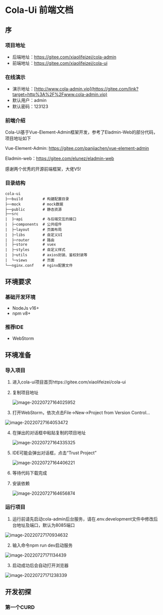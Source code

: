 # Cola-Ui 前端文档

## 序

### 项目地址

- 后端地址：https://gitee.com/xiaolifeizei/cola-admin
- 前端地址：https://gitee.com/xiaolifeizei/cola-ui

### 在线演示

- 演示地址：[http://www.cola-admin.vip](https://gitee.com/link?target=http%3A%2F%2Fwww.cola-admin.vip)
- 默认用户：admin
- 默认密码：123123

### 前端介绍

Cola-Ui基于Vue-Element-Admin框架开发，参考了Eladmin-Web的部分代码，项目地址如下

Vue-Element-Admin: https://gitee.com/panjiachen/vue-element-admin

Eladmin-web：https://gitee.com/elunez/eladmin-web

感谢两个优秀的开源前端框架，大佬V5!

### 目录结构

```
cola-ui
├──build         # 构建配置目录
├──mock          # mock数据
├──public        # 静态资源
├──src
|  ├─api         # 与后端交互的接口
|  ├─components  # 公共组件
|  ├─layout      # 页面布局
|  ├─libs		 # 自定义UI
|  ├─router		 # 路由
|  ├─store       # vuex
|  ├─styles      # 自定义样式
|  ├─utils		 # axios封装、鉴权封装等
|  └─views   	 # 页面
└──nginx.conf    # nginx配置文件
```



## 环境要求

### 基础开发环境

- NodeJs v16+
- npm  v8+

### 推荐IDE

- WebStorm 

## 环境准备

### 导入项目

1. 进入cola-ui项目首页https://gitee.com/xiaolifeizei/cola-ui

2. 复制项目地址

   ![image-20220727164025952](https://s1.328888.xyz/2022/07/27/D8BWk.png)

3. 打开WebStorm，依次点击File->New->Project from Version Control...

![image-20220727164053472](https://s1.328888.xyz/2022/07/27/D8wBE.png)

4. 在弹出的对话框中粘贴复制的项目地址

   ![image-20220727164335325](https://s1.328888.xyz/2022/07/27/D8ot0.png)

5. IDE可能会弹出对话框，点击“Trust Project”

   ![image-20220727164406221](https://s1.328888.xyz/2022/07/27/D8VBo.png)

6. 等待代码下载完成

7. 安装依赖

   ![image-20220727164656874](https://s1.328888.xyz/2022/07/27/D8xmC.png)

### 运行项目

   1. 运行前请先启动cola-admin后台服务，请在.env.development文件中修改后台地址及端口，默认为8085端口

![image-20220727170934632](https://s1.328888.xyz/2022/07/27/D8v4w.png)

   2. 输入命令npm run dev启动服务

   ![image-20220727171134439](https://s1.328888.xyz/2022/07/27/DUugo.png)

   3. 启动成功后会自动打开浏览器


   ![image-20220727171238339](https://s1.328888.xyz/2022/07/27/DUTI5.png)

## 开发初探

### 第一个CURD

